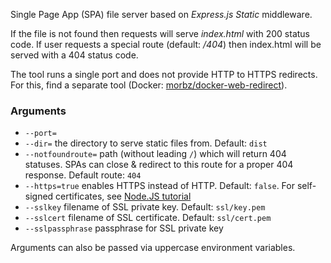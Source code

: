 Single Page App (SPA) file server based on *Express.js Static* middleware.

If the file is not found then requests will serve *index.html* with 200 status code. If user requests a special route (default: */404*) then index.html will be served with a 404 status code.

The tool runs a single port and does not provide HTTP to HTTPS redirects. For this, find a separate tool (Docker: [morbz/docker-web-redirect](https://hub.docker.com/r/morbz/docker-web-redirect/)).

### Arguments
- `--port=`
- `--dir=` the directory to serve static files from. Default: `dist`
- `--notfoundroute=` path (without leading `/`) which will return 404 statuses. SPAs can close & redirect to this route for a proper 404 response. Default route: `404`
- `--https=true` enables HTTPS instead of HTTP. Default: `false`. For self-signed certificates, see [Node.JS tutorial](https://nodejs.org/en/knowledge/HTTP/servers/how-to-create-a-HTTPS-server/)
- `--sslkey` filename of SSL private key. Default: `ssl/key.pem`
- `--sslcert` filename of SSL certificate. Default: `ssl/cert.pem`
- `--sslpassphrase` passphrase for SSL private key

Arguments can also be passed via uppercase environment variables.